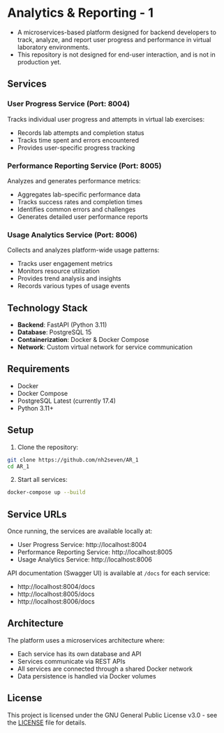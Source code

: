 # Analytics & Reporting - 1
- A microservices-based platform designed for backend developers to track, analyze, and report user progress and performance in virtual laboratory environments.
- This repository is not designed for end-user interaction, and is not in production yet.

## Services
### User Progress Service (Port: 8004)
Tracks individual user progress and attempts in virtual lab exercises:
- Records lab attempts and completion status
- Tracks time spent and errors encountered
- Provides user-specific progress tracking

### Performance Reporting Service (Port: 8005)
Analyzes and generates performance metrics:
- Aggregates lab-specific performance data
- Tracks success rates and completion times
- Identifies common errors and challenges
- Generates detailed user performance reports

### Usage Analytics Service (Port: 8006)
Collects and analyzes platform-wide usage patterns:
- Tracks user engagement metrics
- Monitors resource utilization
- Provides trend analysis and insights
- Records various types of usage events

## Technology Stack
- **Backend**: FastAPI (Python 3.11)
- **Database**: PostgreSQL 15
- **Containerization**: Docker & Docker Compose
- **Network**: Custom virtual network for service communication

## Requirements
- Docker
- Docker Compose
- PostgreSQL Latest (currently 17.4)
- Python 3.11+

## Setup
1. Clone the repository:
```bash
git clone https://github.com/nh2seven/AR_1
cd AR_1
```

2. Start all services:
```bash
docker-compose up --build
```

## Service URLs
Once running, the services are available locally at:
- User Progress Service: http://localhost:8004
- Performance Reporting Service: http://localhost:8005
- Usage Analytics Service: http://localhost:8006

API documentation (Swagger UI) is available at `/docs` for each service:
- http://localhost:8004/docs
- http://localhost:8005/docs
- http://localhost:8006/docs

## Architecture
The platform uses a microservices architecture where:
- Each service has its own database and API
- Services communicate via REST APIs
- All services are connected through a shared Docker network
- Data persistence is handled via Docker volumes

## License
This project is licensed under the GNU General Public License v3.0 - see the [LICENSE](LICENSE) file for details.
